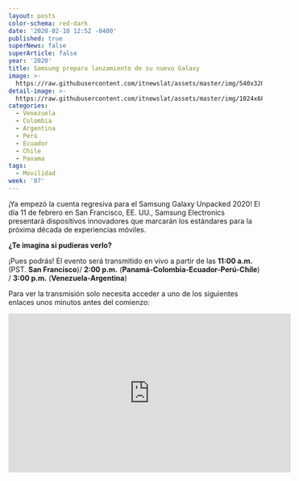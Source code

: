 ```yaml
---
layout: posts
color-schema: red-dark
date: '2020-02-10 12:52 -0400'
published: true
superNews: false
superArticle: false
year: '2020'
title: Samsung prepara lanzamiento de su nuevo Galaxy
image: >-
  https://raw.githubusercontent.com/itnewslat/assets/master/img/540x320/Galaxy-2020-p.jpg
detail-image: >-
  https://raw.githubusercontent.com/itnewslat/assets/master/img/1024x680/Galaxy-2020-g.jpg
categories:
  - Venezuela
  - Colombia
  - Argentina
  - Perú
  - Ecuador
  - Chile
  - Panama
tags:
  - Movilidad
week: '07'
---
```

¡Ya empezó la cuenta regresiva para el Samsung Galaxy Unpacked 2020! El día 11 de febrero en San Francisco, EE. UU., Samsung Electronics presentará dispositivos innovadores que marcarán los estándares para la próxima década de experiencias móviles.

**¿Te imagina si pudieras verlo?**

¡Pues podrás! El evento será transmitido en vivo a partir de las **11:00 a.m.**(PST. **San Francisco**)/ **2:00 p.m.** (**Panamá-Colombia-Ecuador-Perú-Chile**) / **3:00 p.m.** (**Venezuela-Argentina**)


Para ver la transmisión solo necesita acceder a uno de los siguientes enlaces unos minutos antes del comienzo:

<iframe width="560" height="315" src="https://www.youtube.com/embed/XLBtkW8ptaE" frameborder="0" allow="accelerometer; autoplay; encrypted-media; gyroscope; picture-in-picture" allowfullscreen></iframe>
